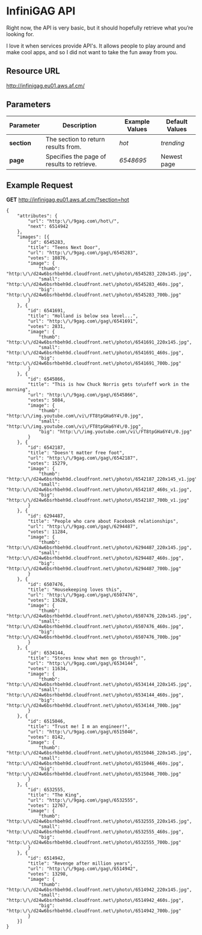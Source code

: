 # InfiniGAG API

Right now, the API is very basic, but it should hopefully retrieve what you’re looking for.

I love it when services provide API's. It allows people to play around and make cool apps, and so I did not want to take the fun away from you.

## Resource URL

http://infinigag.eu01.aws.af.cm/

## Parameters

Parameter   | Description                                | Example Values | Default Values
----------- | ------------------------------------------ | -------------- | --------------
**section** | The section to return results from.        | *hot*          | *trending*
   **page** | Specifies the page of results to retrieve. | *6548695*      | Newest page

## Example Request

**GET** http://infinigag.eu01.aws.af.cm/?section=hot

	{
		"attributes": {
			"url": "http:\/\/9gag.com\/hot\/",
			"next": 6514942
		},
		"images": [{
			"id": 6545283,
			"title": "Teens Next Door",
			"url": "http:\/\/9gag.com\/gag\/6545283",
			"votes": 10876,
			"image": {
				"thumb": "http:\/\/d24w6bsrhbeh9d.cloudfront.net\/photo\/6545283_220x145.jpg",
				"small": "http:\/\/d24w6bsrhbeh9d.cloudfront.net\/photo\/6545283_460s.jpg",
				"big": "http:\/\/d24w6bsrhbeh9d.cloudfront.net\/photo\/6545283_700b.jpg"
			}
		}, {
			"id": 6541691,
			"title": "Holland is below sea level...",
			"url": "http:\/\/9gag.com\/gag\/6541691",
			"votes": 2831,
			"image": {
				"thumb": "http:\/\/d24w6bsrhbeh9d.cloudfront.net\/photo\/6541691_220x145.jpg",
				"small": "http:\/\/d24w6bsrhbeh9d.cloudfront.net\/photo\/6541691_460s.jpg",
				"big": "http:\/\/d24w6bsrhbeh9d.cloudfront.net\/photo\/6541691_700b.jpg"
			}
		}, {
			"id": 6545866,
			"title": "This is how Chuck Norris gets to\ufeff work in the morning",
			"url": "http:\/\/9gag.com\/gag\/6545866",
			"votes": 5084,
			"image": {
				"thumb": "http:\/\/img.youtube.com\/vi\/FT8tpGHa6Y4\/0.jpg",
				"small": "http:\/\/img.youtube.com\/vi\/FT8tpGHa6Y4\/0.jpg",
				"big": "http:\/\/img.youtube.com\/vi\/FT8tpGHa6Y4\/0.jpg"
			}
		}, {
			"id": 6542187,
			"title": "Doesn't matter free foot",
			"url": "http:\/\/9gag.com\/gag\/6542187",
			"votes": 15279,
			"image": {
				"thumb": "http:\/\/d24w6bsrhbeh9d.cloudfront.net\/photo\/6542187_220x145_v1.jpg",
				"small": "http:\/\/d24w6bsrhbeh9d.cloudfront.net\/photo\/6542187_460s_v1.jpg",
				"big": "http:\/\/d24w6bsrhbeh9d.cloudfront.net\/photo\/6542187_700b_v1.jpg"
			}
		}, {
			"id": 6294487,
			"title": "People who care about Facebook relationships",
			"url": "http:\/\/9gag.com\/gag\/6294487",
			"votes": 11284,
			"image": {
				"thumb": "http:\/\/d24w6bsrhbeh9d.cloudfront.net\/photo\/6294487_220x145.jpg",
				"small": "http:\/\/d24w6bsrhbeh9d.cloudfront.net\/photo\/6294487_460s.jpg",
				"big": "http:\/\/d24w6bsrhbeh9d.cloudfront.net\/photo\/6294487_700b.jpg"
			}
		}, {
			"id": 6507476,
			"title": "Housekeeping loves this",
			"url": "http:\/\/9gag.com\/gag\/6507476",
			"votes": 13628,
			"image": {
				"thumb": "http:\/\/d24w6bsrhbeh9d.cloudfront.net\/photo\/6507476_220x145.jpg",
				"small": "http:\/\/d24w6bsrhbeh9d.cloudfront.net\/photo\/6507476_460s.jpg",
				"big": "http:\/\/d24w6bsrhbeh9d.cloudfront.net\/photo\/6507476_700b.jpg"
			}
		}, {
			"id": 6534144,
			"title": "Stores know what men go through!",
			"url": "http:\/\/9gag.com\/gag\/6534144",
			"votes": 11634,
			"image": {
				"thumb": "http:\/\/d24w6bsrhbeh9d.cloudfront.net\/photo\/6534144_220x145.jpg",
				"small": "http:\/\/d24w6bsrhbeh9d.cloudfront.net\/photo\/6534144_460s.jpg",
				"big": "http:\/\/d24w6bsrhbeh9d.cloudfront.net\/photo\/6534144_700b.jpg"
			}
		}, {
			"id": 6515046,
			"title": "Trust me! I m an engineer!",
			"url": "http:\/\/9gag.com\/gag\/6515046",
			"votes": 8142,
			"image": {
				"thumb": "http:\/\/d24w6bsrhbeh9d.cloudfront.net\/photo\/6515046_220x145.jpg",
				"small": "http:\/\/d24w6bsrhbeh9d.cloudfront.net\/photo\/6515046_460s.jpg",
				"big": "http:\/\/d24w6bsrhbeh9d.cloudfront.net\/photo\/6515046_700b.jpg"
			}
		}, {
			"id": 6532555,
			"title": "The King",
			"url": "http:\/\/9gag.com\/gag\/6532555",
			"votes": 12767,
			"image": {
				"thumb": "http:\/\/d24w6bsrhbeh9d.cloudfront.net\/photo\/6532555_220x145.jpg",
				"small": "http:\/\/d24w6bsrhbeh9d.cloudfront.net\/photo\/6532555_460s.jpg",
				"big": "http:\/\/d24w6bsrhbeh9d.cloudfront.net\/photo\/6532555_700b.jpg"
			}
		}, {
			"id": 6514942,
			"title": "Revenge after million years",
			"url": "http:\/\/9gag.com\/gag\/6514942",
			"votes": 13298,
			"image": {
				"thumb": "http:\/\/d24w6bsrhbeh9d.cloudfront.net\/photo\/6514942_220x145.jpg",
				"small": "http:\/\/d24w6bsrhbeh9d.cloudfront.net\/photo\/6514942_460s.jpg",
				"big": "http:\/\/d24w6bsrhbeh9d.cloudfront.net\/photo\/6514942_700b.jpg"
			}
		}]
	}

